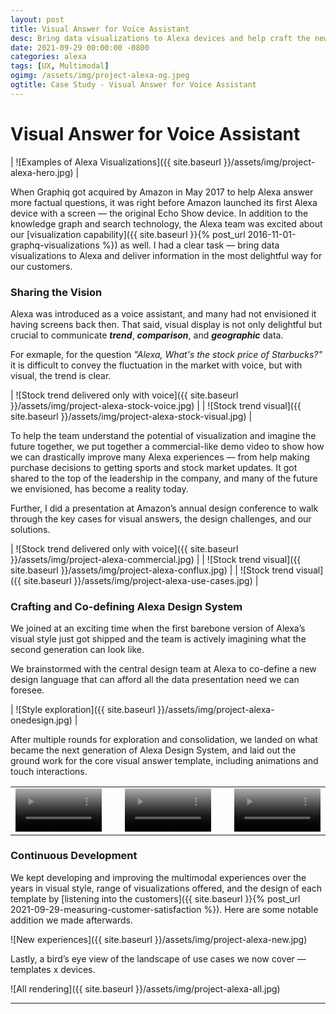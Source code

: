 ```yaml
---
layout: post
title: Visual Answer for Voice Assistant
desc: Bring data visualizations to Alexa devices and help craft the new Alexa multimodal design language.
date: 2021-09-29 00:00:00 -0800
categories: alexa
tags: [UX, Multimodal]
ogimg: /assets/img/project-alexa-og.jpeg
ogtitle: Case Study - Visual Answer for Voice Assistant
---
```


# Visual Answer for Voice Assistant

| ![Examples of Alexa Visualizations]({{ site.baseurl }}/assets/img/project-alexa-hero.jpg) |

When Graphiq got acquired by Amazon in May 2017 to help Alexa answer more factual questions, it was right before Amazon launched its first Alexa device with a screen — the original Echo Show device. In addition to the knowledge graph and search technology, the Alexa team was excited about our [visualization capability]({{ site.baseurl }}{% post_url 2016-11-01-graphq-visualizations %}) as well. I had a clear task — bring data visualizations to Alexa and deliver information in the most delightful way for our customers.

### Sharing the Vision

Alexa was introduced as a voice assistant, and many had not envisioned it having screens back then. That said, visual display is not only delightful but crucial to communicate ***trend***, ***comparison***, and ***geographic*** data.

For exmaple, for the question *"Alexa, What's the stock price of Starbucks?"* it is difficult to convey the fluctuation in the market with voice, but with visual, the trend is clear.

| ![Stock trend delivered only with voice]({{ site.baseurl }}/assets/img/project-alexa-stock-voice.jpg) | | ![Stock trend visual]({{ site.baseurl }}/assets/img/project-alexa-stock-visual.jpg)  |

To help the team understand the potential of visualization and imagine the future together, we put together a commercial-like demo video to show how we can drastically improve many Alexa experiences — from help making purchase decisions to getting sports and stock market updates. It got shared to the top of the leadership in the company, and many of the future we envisioned, has become a reality today.

Further, I did a presentation at Amazon’s annual design conference to walk through the key cases for visual answers, the design challenges, and our solutions.

| ![Stock trend delivered only with voice]({{ site.baseurl }}/assets/img/project-alexa-commercial.jpg) | | ![Stock trend visual]({{ site.baseurl }}/assets/img/project-alexa-conflux.jpg)  | | ![Stock trend visual]({{ site.baseurl }}/assets/img/project-alexa-use-cases.jpg)  |

### Crafting and Co-defining Alexa Design System

We joined at an exciting time when the first barebone version of Alexa’s visual style just got shipped and the team is actively imagining what the second generation can look like.

We brainstormed with the central design team at Alexa to co-define a new design language that can afford all the data presentation need we can foresee.

| ![Style exploration]({{ site.baseurl }}/assets/img/project-alexa-onedesign.jpg) |

After multiple rounds for exploration and consolidation, we landed on what became the next generation of Alexa Design System, and laid out the ground work for the core visual answer template, including animations and touch interactions.

<table>
	<tr>
		<td>
			<video width="100%" controls src="{{ site.baseurl }}/assets/video/alexa-stock.mp4" poster="{{ site.baseurl }}/assets/video/alexa-stock-cover.jpg"/>
		</td>
		<td>&nbsp;</td>
		<td>
			<video width="100%" controls src="{{ site.baseurl }}/assets/video/alexa-line.mp4" poster="{{ site.baseurl }}/assets/video/alexa-line-cover.jpg"/>
		</td>
		<td>&nbsp;</td>
		<td>
			<video width="100%" controls src="{{ site.baseurl }}/assets/video/alexa-bar.mp4" poster="{{ site.baseurl }}/assets/video/alexa-bar-cover.jpg"/>
		</td>
	</tr>
</table>

### Continuous Development

We kept developing and improving the multimodal experiences over the years in visual style, range of visualizations offered, and the design of each template by [listening into the customers]({{ site.baseurl }}{% post_url 2021-09-29-measuring-customer-satisfaction %}). Here are some notable addition we made afterwards.

![New experiences]({{ site.baseurl }}/assets/img/project-alexa-new.jpg)

Lastly, a bird’s eye view of the landscape of use cases we now cover — templates x devices.

![All rendering]({{ site.baseurl }}/assets/img/project-alexa-all.jpg)

<hr />
